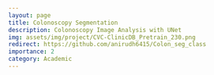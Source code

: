 ```yaml
---
layout: page
title: Colonoscopy Segmentation
description: Colonoscopy Image Analysis with UNet
img: assets/img/project/CVC-ClinicDB_Pretrain_230.png
redirect: https://github.com/anirudh6415/Colon_seg_class
importance: 2
category: Academic
---
```

